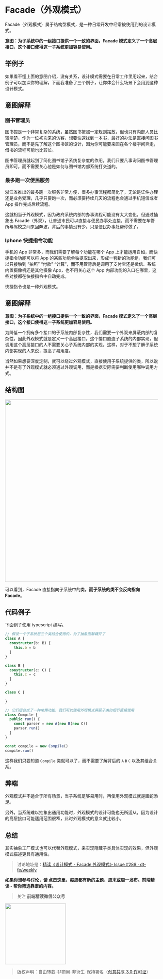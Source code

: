 # Facade（外观模式）

Facade（外观模式）属于结构型模式，是一种日常开发中经常被使用到的设计模式。

**意图：为子系统中的一组接口提供一个一致的界面，Facade 模式定义了一个高层接口，这个接口使得这一子系统更加容易使用。**

## 举例子

如果看不懂上面的意图介绍，没有关系，设计模式需要在日常工作里用起来，结合例子可以加深你的理解，下面我准备了三个例子，让你体会什么场景下会用到这种设计模式。

## 意图解释

### 图书管理员

图书馆是一个非常复杂的系统，虽然图书按照一定规则摆放，但也只有内部人员比较清楚，作为一位初次来的访客，想要快速找到一本书，最好的办法是直接问图书管理员，而不是先了解这个图书馆的设计，因为你可能要来回在各个楼宇间奔走，借书的流程可能也比较长。

图书管理员就起到了简化图书馆子系统复杂度的作用，我们只要凡事询问图书管理员即可，而不需要关心他是如何与图书馆内部系统打交道的。

### 最多跑一次便民服务

浙江省推出的最多跑一次服务非常方便，很多办事流程都简化了，无论是证件办理还是业务受理，几乎只要跑一次，而必须要持续几天的流程也会通过手机短信或者 App 操作完成后续流程。

这就相当于外观模式，因为政府系统内部的办事流程可能没有太大变化，但通过抽象出 Facade（外观），让普通市民可以直接与便民办事处连接，而不需要在车管所与驾校之间来回奔波，背后的事情没有少，只是便民办事处帮你做了。

### Iphone 快捷指令功能

手机的 App 非常多，而我们需要了解每个功能在哪个 App 上才能运用自如，而快捷指令功能可以将 App 的某些功能单独提取出来，形成一套新的功能组，我们可以只接触到 “拍照” “付款” “计算”，而不用管背后是调用了支付宝还是微信、系统内置摄像机还是其他摄像 App，也不用关心这个 App 内部功能的入口在哪里，这些对接都在快接指令中自动完成。

快捷指令也是一种外观模式。

## 意图解释

**意图：为子系统中的一组接口提供一个一致的界面，Facade 模式定义了一个高层接口，这个接口使得这一子系统更加容易使用。**

为降低一个拥有多个接口的子系统内部复杂性，我们需要一个外观来屏蔽内部的复杂性，因此外观模式就是定义一个高层接口，这个接口直连子系统的内部实现，但调用这个高层接口的人不需要关心子系统内部的实现，这样，对于不想了解子系统内部实现的人来说，提高了易用度。

当然如果想要深度定制，就可以绕过外观模式，直接使用子系统提供的类，所以说并不是有了外观模式就必须通过外观调用，而是根据实际需要判断使用哪种调用方式。

## 结构图

<img width=600 src="https://img.alicdn.com/tfs/TB1j9gZ3.T1gK0jSZFrXXcNCXXa-1082-412.png">

可以看到，Facade 直接指向子系统中的类，**而子系统的类不会反向指向 Facade**。

## 代码例子

下面例子使用 typescript 编写。

```typescript
// 假设一个子系统是三个类结合使用的，为了抽象而解耦开了
class A {
  constructor(b: B) {
    this.b = b
  }
}

class B {
  constructor(c: C) {
    this.c = c
  }
}

class C {
  
}

// 它们组合成了一种常用功能，我们可以使用外观模式屏蔽子类的细节直接使用
class Compile {
  public run() {
    const parser = new A(new B(new C))
    parser.run()
  }
}

const compile = new Compile()
compile.run()
```

这样我们只要知道 `Compile` 类就可以了，而不需要了解背后的 `A` `B` `C` 以及其组合关系。

## 弊端

外观模式并不适合于所有场景，当子系统足够易用时，再使用外观模式就是画蛇添足。

另外，当系统难以抽象出通用功能时，外观模式的设计可能也无所适从，因为设计的高层接口可能适用范围很窄，此时外观模式的意义就比较小。

## 总结

其实抽象工厂模式也可以代替外观模式，来实现隐藏子类具体实现的效果，但外观模式描述更具有通用性。

> 讨论地址是：[精读《设计模式 - Facade 外观模式》· Issue #288 · dt-fe/weekly](https://github.com/dt-fe/weekly/issues/288)

**如果你想参与讨论，请 [点击这里](https://github.com/dt-fe/weekly)，每周都有新的主题，周末或周一发布。前端精读 - 帮你筛选靠谱的内容。**

> 关注 **前端精读微信公众号**

<img width=200 src="https://img.alicdn.com/tfs/TB165W0MCzqK1RjSZFLXXcn2XXa-258-258.jpg">

> 版权声明：自由转载-非商用-非衍生-保持署名（[创意共享 3.0 许可证](https://creativecommons.org/licenses/by-nc-nd/3.0/deed.zh)）

